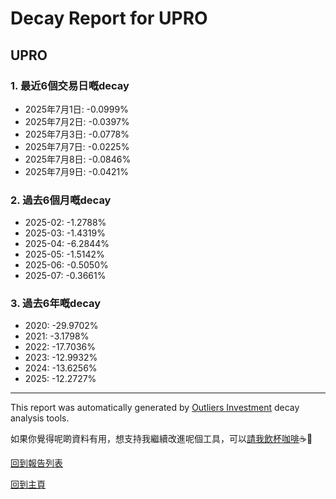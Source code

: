 # Decay Report for UPRO

## UPRO

### 1. 最近6個交易日嘅decay

- 2025年7月1日: -0.0999%
- 2025年7月2日: -0.0397%
- 2025年7月3日: -0.0778%
- 2025年7月7日: -0.0225%
- 2025年7月8日: -0.0846%
- 2025年7月9日: -0.0421%

### 2. 過去6個月嘅decay

- 2025-02: -1.2788%
- 2025-03: -1.4319%
- 2025-04: -6.2844%
- 2025-05: -1.5142%
- 2025-06: -0.5050%
- 2025-07: -0.3661%

### 3. 過去6年嘅decay

- 2020: -29.9702%
- 2021: -3.1798%
- 2022: -17.7036%
- 2023: -12.9932%
- 2024: -13.6256%
- 2025: -12.2727%

------------------------------
This report was automatically generated by [Outliers Investment](https://outliersecon.github.io/Outliers-Investment/) decay analysis tools.

如果你覺得呢啲資料有用，想支持我繼續改進呢個工具，可以[請我飲杯咖啡](https://buymeacoffee.com/outliersecon)☕🙏

[回到報告列表](https://outliersecon.github.io/Outliers-Investment/reports/reports_public)

[回到主頁](https://outliersecon.github.io/Outliers-Investment/)